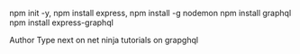 npm init -y, npm install express, npm install -g nodemon npm install graphql npm install express-graphql


Author Type next on net ninja tutorials on grapghql